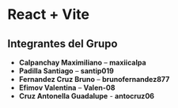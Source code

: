 # React + Vite
## Integrantes del Grupo

- **Calpanchay Maximiliano** – **maxiicalpa**
- **Padilla Santiago** – **santip019**
- **Fernandez Cruz Bruno** – **brunofernandez877**
- **Efimov Valentina** – **Valen-08**
- **Cruz Antonella Guadalupe** - **antocruz06**